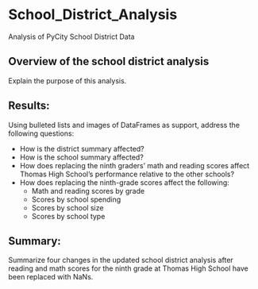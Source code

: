 # School_District_Analysis
Analysis of PyCity School District Data 

## Overview of the school district analysis
Explain the purpose of this analysis.

## Results: 
Using bulleted lists and images of DataFrames as support, address the following questions:

- How is the district summary affected?
- How is the school summary affected?
- How does replacing the ninth graders’ math and reading scores affect Thomas High School’s performance relative to the other schools?
- How does replacing the ninth-grade scores affect the following:
  - Math and reading scores by grade
  - Scores by school spending
  - Scores by school size
  - Scores by school type

## Summary: 
Summarize four changes in the updated school district analysis after reading and math scores for the ninth grade at Thomas High School have been replaced with NaNs.
